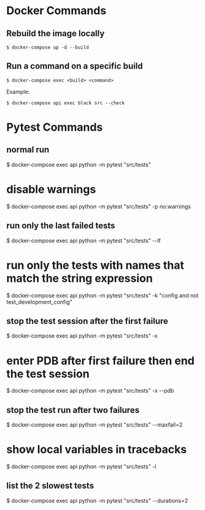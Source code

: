 # Docker Commands

## Rebuild the image locally

```
$ docker-compose up -d --build
```

## Run a command on a specific build

```
$ docker-compose exec <build> <command>
```

Example:

```
$ docker-compose api exec black src --check
```

# Pytest Commands

## normal run

$ docker-compose exec api python -m pytest "src/tests"

# disable warnings

$ docker-compose exec api python -m pytest "src/tests" -p no:warnings

## run only the last failed tests

$ docker-compose exec api python -m pytest "src/tests" --lf

# run only the tests with names that match the string expression

$ docker-compose exec api python -m pytest "src/tests" -k "config and not test_development_config"

## stop the test session after the first failure

$ docker-compose exec api python -m pytest "src/tests" -x

# enter PDB after first failure then end the test session

$ docker-compose exec api python -m pytest "src/tests" -x --pdb

## stop the test run after two failures

$ docker-compose exec api python -m pytest "src/tests" --maxfail=2

# show local variables in tracebacks

$ docker-compose exec api python -m pytest "src/tests" -l

## list the 2 slowest tests

$ docker-compose exec api python -m pytest "src/tests" --durations=2
